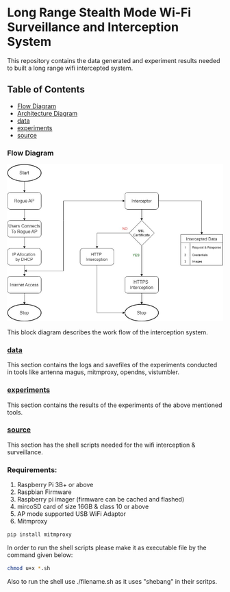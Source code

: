 # Long Range Stealth Mode Wi-Fi Surveillance and Interception System
  This repository contains the data generated and experiment results needed to built a long range wifi intercepted system.

## Table of Contents
- [Flow Diagram](#Flow-Diagram)
- [Architecture Diagram](#Architecture-Diagram)
- [data](#data)
- [experiments](#experiments)
- [source](#source)

### Flow Diagram
![Flow Diagram](https://github.com/AmritaCSN/LongRange-WiFi-Interceptor/blob/main/Flow%20Diagram.jpg?raw=true)

This block diagram describes the work flow of the interception system.

### [data](https://github.com/AmritaCSN/LongRange-WiFi-Interceptor/tree/main/data)
   This section contains the logs and savefiles of the experiments conducted in tools like antenna magus, mitmproxy, opendns, vistumbler.
    
### [experiments](https://github.com/AmritaCSN/LongRange-WiFi-Interceptor/tree/main/exp)
   This section contains the results of the experiments of the above mentioned tools.
    
### [source](https://github.com/AmritaCSN/LongRange-WiFi-Interceptor/tree/main/src)
   This section has the shell scripts needed for the wifi interception & surveillance.
   
### Requirements:

1. Raspberry Pi 3B+ or above 
2. Raspbian Firmware 
3. Raspberry pi imager (firmware can be cached and flashed)
4. mircoSD card of size 16GB & class 10 or above
5. AP mode supported USB WiFi Adaptor
6. Mitmproxy

```bash
pip install mitmproxy 
```

In order to run the shell scripts please make it as executable file by the command given below:

```bash
chmod u+x *.sh
```

Also to run the shell use ./filename.sh as it uses "shebang" in their scritps.

